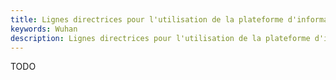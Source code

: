 ```yaml
---
title: Lignes directrices pour l'utilisation de la plateforme d'information sur la prévention des épidémies de Coronavirus
keywords: Wuhan
description: Lignes directrices pour l'utilisation de la plateforme d'information sur la prévention des épidémies de Coronavirus
---
```

 
 
 TODO
